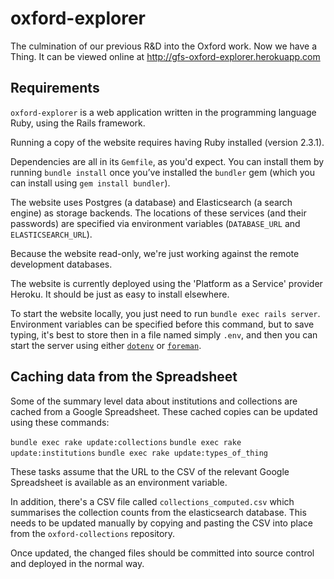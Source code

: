 # oxford-explorer

The culmination of our previous R&amp;D into the Oxford work. Now we have a Thing. It can be viewed online at http://gfs-oxford-explorer.herokuapp.com

## Requirements

`oxford-explorer` is a web application written in the programming language Ruby, using the Rails framework.

Running a copy of the website requires having Ruby installed (version 2.3.1).

Dependencies are all in its `Gemfile`, as you'd expect. You can install them by running `bundle install` once you’ve installed the `bundler` gem (which you can install using `gem install bundler`).

The website uses Postgres (a database) and Elasticsearch (a search engine) as storage backends. The locations of these services (and their passwords) are specified via environment variables (`DATABASE_URL` and `ELASTICSEARCH_URL`).

Because the website read-only, we're just working against the remote development databases.

The website is currently deployed using the 'Platform as a Service' provider Heroku. It should be just as easy to install elsewhere.


To start the website locally, you just need to run `bundle exec rails server`. Environment variables can be specified before this command, but to save typing, it's best to store then in a file named simply `.env`, and then you can start the server using either [`dotenv`][dotenv] or [`foreman`][foreman].

## Caching data from the Spreadsheet

Some of the summary level data about institutions and collections are cached from a Google Spreadsheet. These cached copies can be updated using these commands:

`bundle exec rake update:collections`
`bundle exec rake update:institutions`
`bundle exec rake update:types_of_thing`

These tasks assume that the URL to the CSV of the relevant Google Spreadsheet is available as an environment variable.

In addition, there's a CSV file called `collections_computed.csv` which summarises the collection counts from the elasticsearch database. This needs to be updated manually by copying and pasting the CSV into place from the `oxford-collections` repository.

Once updated, the changed files should be committed into source control and deployed in the normal way.

[dotenv]:https://github.com/bkeepers/dotenv
[foreman]:https://github.com/ddollar/foreman